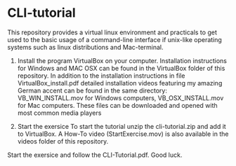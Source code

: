 # CLI-tutorial
This repository provides a virtual linux environment and practicals to get used to the basic usage of a command-line interface if unix-like operating systems such as linux distributions and Mac-terminal.

1. Install the program VirtualBox on your computer. 
Installation instructions for Windows and MAC OSX can be found in the VirtualBox folder of this repository. 
In addition to the installation instructions in file VirtualBox_install.pdf detailed installation videos featuring my amazing German accent can be found in the same directory: VB_WIN_INSTALL.mov for Windows computers, VB_OSX_INSTALL.mov for Mac computers. These files can be downloaded and opened with most common media players

2. Start the exersice
To start the tutorial unzip the cli-tutorial.zip and add it to VirtualBox. A How-To video (StartExercise.mov) is also available in the videos folder of this repository.

Start the exersice and follow the CLI-Tutorial.pdf.
Good luck.

